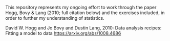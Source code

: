 This repository represents my ongoing effort to work through the paper Hogg, Bovy & Lang (2010; full citation below) and the exercises included, in order to further my understanding of statistics.

David W. Hogg and Jo Bovy and Dustin Lang, 2010: Data analysis recipes: Fitting a model to data
https://arxiv.org/abs/1008.4686
